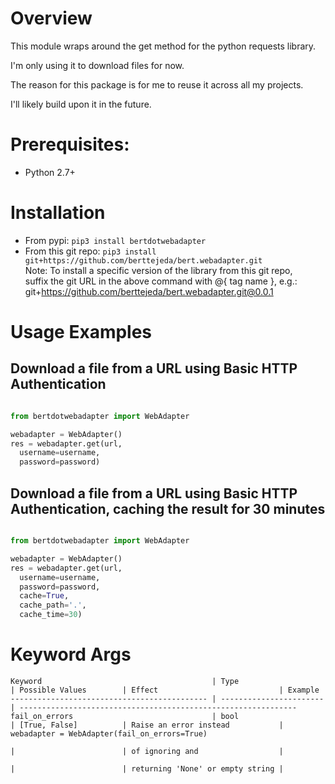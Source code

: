 <a name="top"></a>
<a name="overview"></a>

# Overview

This module wraps around the get method for the python requests library.

I'm only using it to download files for now.

The reason for this package is for me to reuse it across all my projects.

I'll likely build upon it in the future.

# Prerequisites:

- Python 2.7+

# Installation

* From pypi: `pip3 install bertdotwebadapter`
* From this git repo: `pip3 install git+https://github.com/berttejeda/bert.webadapter.git`<br />
  Note: To install a specific version of the library from this git repo, <br />
  suffix the git URL in the above command with @{ tag name }, e.g.: <br />
  git+https://github.com/berttejeda/bert.webadapter.git@0.0.1

# Usage Examples

## Download a file from a URL using Basic HTTP Authentication

```python

from bertdotwebadapter import WebAdapter

webadapter = WebAdapter()
res = webadapter.get(url, 
  username=username,
  password=password)
```

## Download a file from a URL using Basic HTTP Authentication, caching the result for 30 minutes

```python

from bertdotwebadapter import WebAdapter

webadapter = WebAdapter()
res = webadapter.get(url, 
  username=username,
  password=password,        
  cache=True,
  cache_path='.',
  cache_time=30)
```

# Keyword Args

```
Keyword                                      | Type                    | Possible Values        | Effect                           | Example
-------------------------------------------- | ----------------------- | --------------------------------------------------------------
fail_on_errors                               | bool                    | [True, False]          | Raise an error instead           | webadapter = WebAdapter(fail_on_errors=True)
                                                                       |                        | of ignoring and                  |
                                                                       |                        | returning 'None' or empty string |
```

